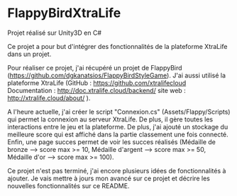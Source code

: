 # FlappyBirdXtraLife
Projet réalisé sur Unity3D en C#


Ce projet a pour but d'intégrer des fonctionnalités de la plateforme XtraLife dans un projet.

Pour réaliser ce projet, j'ai récupéré un projet de FlappyBird (https://github.com/dgkanatsios/FlappyBirdStyleGame). J'ai aussi utilisé la plateforme XtraLife (GitHub : https://github.com/xtralifecloud Documentation : http://doc.xtralife.cloud/backend/ site web : http://xtralife.cloud/about/ ).

A l'heure actuelle, j'ai créer le script "Connexion.cs" (Assets/Flappy/Scripts) qui permet la connexion au serveur XtraLife. De plus, il gère toutes les interactions entre le jeu et la plateforme. De plus, j'ai ajouté un stockage du meilleure score qui est affiché dans la partie classement une fois connecté. Enfin, une page succes permet de voir les succes réalisés (Médaille de bronze --> score max >= 10, Médaille d'argent --> score max >= 50, Médaille d'or --> score max >= 100).

Ce projet n'est pas terminé, j'ai encore plusieurs idées de fonctionnalités à ajouter. Je vais mettre à jours mon avancé sur ce projet et décrire les nouvelles fonctionnalités sur ce README.

